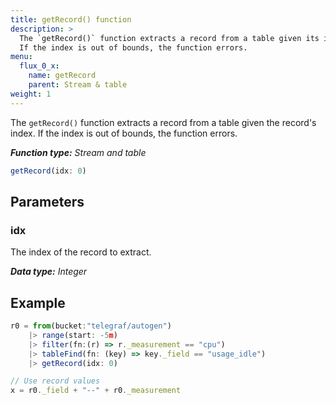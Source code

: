 ```yaml
---
title: getRecord() function
description: >
  The `getRecord()` function extracts a record from a table given its index.
  If the index is out of bounds, the function errors.
menu:
  flux_0_x:
    name: getRecord
    parent: Stream & table
weight: 1
---
```


The `getRecord()` function extracts a record from a table given the record's index.
If the index is out of bounds, the function errors.

_**Function type:** Stream and table_  

```js
getRecord(idx: 0)
```

## Parameters

### idx
The index of the record to extract.

_**Data type:** Integer_

## Example
```js
r0 = from(bucket:"telegraf/autogen")
    |> range(start: -5m)
    |> filter(fn:(r) => r._measurement == "cpu")
    |> tableFind(fn: (key) => key._field == "usage_idle")
    |> getRecord(idx: 0)

// Use record values
x = r0._field + "--" + r0._measurement
```
